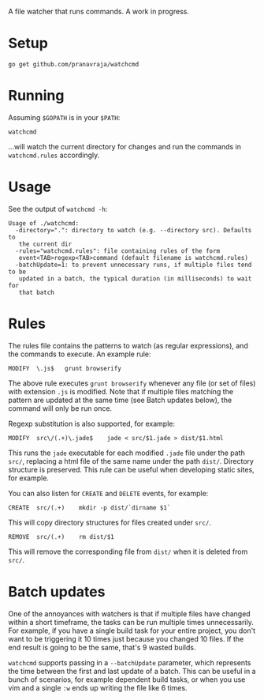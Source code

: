
A file watcher that runs commands. A work in progress.

# Setup

	go get github.com/pranavraja/watchcmd

# Running

Assuming `$GOPATH` is in your `$PATH`:

	watchcmd

...will watch the current directory for changes and run the commands in
`watchcmd.rules` accordingly.

# Usage

See the output of `watchcmd -h`:

	Usage of ./watchcmd:
	  -directory=".": directory to watch (e.g. --directory src). Defaults to
	   the current dir
	  -rules="watchcmd.rules": file containing rules of the form
	   event<TAB>regexp<TAB>command (default filename is watchcmd.rules)
	  -batchUpdate=1: to prevent unnecessary runs, if multiple files tend to be
	   updated in a batch, the typical duration (in milliseconds) to wait for
	   that batch

# Rules

The rules file contains the patterns to watch (as regular expressions), and the
commands to execute. An example rule:

	MODIFY	\.js$	grunt browserify

The above rule executes `grunt browserify` whenever any file (or set of files)
with extension `.js` is modified. Note that if multiple files matching the
pattern are updated at the same time (see Batch updates below), the command
will only be run once.

Regexp substitution is also supported, for example:

	MODIFY	src\/(.+)\.jade$	jade < src/$1.jade > dist/$1.html

This runs the `jade` executable for each modified `.jade` file under the path
`src/`, replacing a html file of the same name under the path `dist/`.
Directory structure is preserved. This rule can be useful when developing
static sites, for example.

You can also listen for `CREATE` and `DELETE` events, for example:

    CREATE	src/(.+)	mkdir -p dist/`dirname $1`

This will copy directory structures for files created under `src/`.

    REMOVE	src/(.+)	rm dist/$1

This will remove the corresponding file from `dist/` when it is deleted from `src/`.

# Batch updates

One of the annoyances with watchers is that if multiple files have changed
within a short timeframe, the tasks can be run multiple times unnecessarily.
For example, if you have a single build task for your entire project, you don't
want to be triggering it 10 times just because you changed 10 files. If the end
result is going to be the same, that's 9 wasted builds. 

`watchcmd` supports passing in a `--batchUpdate` parameter, which represents
the time between the first and last update of a batch. This can be useful in a
bunch of scenarios, for example dependent build tasks, or when you use vim and
a single `:w` ends up writing the file like 6 times.

